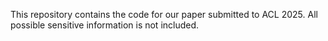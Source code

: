 This repository contains the code for our paper submitted to ACL 2025. All possible sensitive information is not included.


